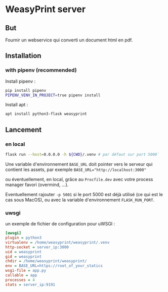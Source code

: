 # WeasyPrint server

## But

Fournir un webservice qui converti un document html en pdf.

## Installation
### with pipenv (recommended)

Install pipenv :
```bash
pip install pipenv
PIPENV_VENV_IN_PROJECT=true pipenv install
```

Install apt :
```bash
apt install python3-flask weasyprint
```

## Lancement
### en local

```bash
flask run --host=0.0.0.0 -h ${CWD}/.venv # par défaut sur port 5000`
```

Une variable d'environnement `BASE_URL` doit pointer vers le serveur qui contient les assets,
par exemple `BASE_URL="http://localhost:3000"`

ou éventuellement, en local, grâce au `Procfile.dev` avec votre process manager favori (overmind, …).

Eventuellement rajouter `-p 5001` si le port 5000 est déjà utilisé (ce qui est le cas sous MacOS), ou avec la variable d'environnement `FLASK_RUN_PORT`.

### uwsgi

un exemple de fichier de configuration pour uWSGI :

```INI
[uwsgi]
plugin = python3
virtualenv = /home/weasyprint/weasyprint/.venv
http-socket = server_ip:3000
uid = weasyprint
gid = weasyprint
chdir = /home/weasyprint/weasyprint/
env = BASE_URL=https://root_of_your_statics
wsgi-file = app.py
callable = app
processes = 4
stats = server_ip:9191
```
